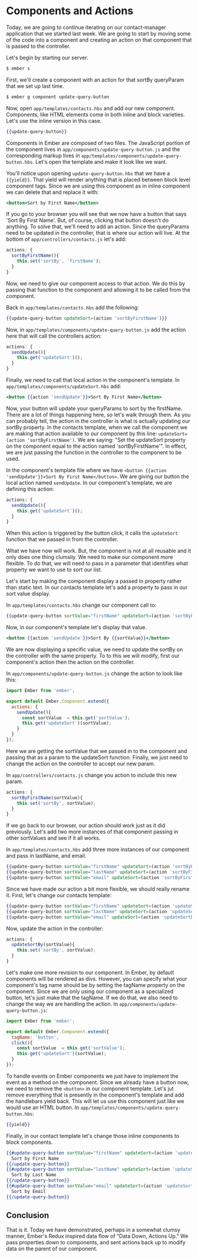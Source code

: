 # Components and Actions

Today, we are going to continue iterating on our contact-manager application that we started last week. We are going to start by moving some of the code into a component and creating an action on that component that is passed to the controller.

Let's begin by starting our server.

```sh
$ ember s
```

First, we'll create a component with an action for that sortBy queryParam that we set up last time.

```sh
$ ember g component update-query-button
```

Now, open `app/templates/contacts.hbs` and add our new component. Components, like HTML elements come in both inline and block varieties. Let's use the inline version in this case.

```hbs
{{update-query-button}}
```
Components in Ember are composed of two files. The JavaScript portion of the component lives in `app/components/update-query-button.js` and the corresponding markup lives in `app/templates/components/update-query-button.hbs`. Let's open the template and make it look like we want.

You'll notice upon opening `update-query-button.hbs` that we have a `{{yield}}`. That yield will render anything that is placed between block level component tags. Since we are using this component as in inline component we can delete that and replace it with:

```hbs
<button>Sort by First Name</button>
```

If you go to your browser you will see that we now have a button that says 'Sort By First Name'. But, of course, clicking that button doesn't do anything. To solve that, we'll need to add an action. Since the queryParams need to be updated in the controller, that is where our action will live. At the bottom of `app/controllers/contacts.js` let's add:

```javascript
actions: {
  sortByFirstName(){
    this.set('sortBy', 'firstName');
  }
}
```

Now, we need to give our component access to that action. We do this by passing that function to the component and allowing it to be called from the component.

Back in `app/templates/contacts.hbs` add the following:

```hbs
{{update-query-button updateSort=(action 'sortByFirstName')}}
```

Now, in `app/templates/components/update-query-button.js` add the action here that will call the controllers action:

```javascript
actions: {
  sendUpdate(){
    this.get('updateSort')();
  }
}
```

Finally, we need to call that local action in the component's template. In `app/templates/components/updateSort.hbs` add:

```hbs
<button {{action 'sendUpdate'}}>Sort By First Name</button>
```

Now, your button will update your queryParams to sort by the firstName. There are a lot of things happening here, so let's walk through them. As you can probably tell, the action in the controller is what is actually updating our sortBy property. In the contacts template, when we call the component we are  making that action available to our component by this line: `updateSort=(action 'sortByFirstName')`. We are saying: "Set the updateSort property on the component equal to the action named 'sortByFirstName'". In effect, we are just passing the function in the controller to the component to be used.

In the component's template file where we have `<button {{action 'sendUpdate'}}>Sort By First Name</button>`. We are giving our button the local action named `sendUpdate`. In our component's template, we are defining this action:

```javascript
actions: {
  sendUpdate(){
    this.get('updateSort')();
  }
}
```

When this action is triggered by the button click, it calls the `updateSort` function that we passed in from the controller.

What we have now will work. But, the component is not at all reusable and it only does one thing clumsily. We need to make our component more flexible. To do that, we will need to pass in a parameter that identifies what property we want to use to sort our list.

Let's start by making the component display a passed in property rather than static text. In our contacts template let's add a property to pass in our sort value display.

In `app/templates/contacts.hbs` change our component call to:

```hbs
{{update-query-button sortValue="firstName" updateSort=(action 'sortByFirstName')}}
```

Now, in our component's template let's display that value.

```hbs
<button {{action 'sendUpdate'}}>Sort By {{sortValue}}</button>
```

We are now displaying a specific value, we need to update the sortBy on the controller with the same property. To to this we will modify, first our component's action then the action on the controller.

In `app/components/update-query-button.js` change the action to look like this:

```javascript
import Ember from 'ember';

export default Ember.Component.extend({
  actions: {
    sendUpdate(){
      const sortValue  = this.get('sortValue');
      this.get('updateSort')(sortValue);
    }
  }
});
```

Here we are getting the sortValue that we passed in to the component and passing that as a param to the updateSort function. Finally, we just need to change the action on the controller to accept our new param.

In `app/controllers/contacts.js` change you action to include this new param.

```javascript
actions: {
  sortByFirstName(sortValue){
    this.set('sortBy', sortValue);
  }
}
```

If we go back to our browser, our action should work just as it did previously. Let's add two more instances of that component passing in other sortValues and see if it all works.

In `app/templates/contacts.hbs` add three more instances of our component and pass in lastName, and email.

```hbs
{{update-query-button sortValue="firstName" updateSort=(action 'sortByFirstName')}}
{{update-query-button sortValue="lastName" updateSort=(action 'sortByFirstName')}}
{{update-query-button sortValue="email" updateSort=(action 'sortByFirstName')}}
```

Since we have made our action a bit more flexible, we should really rename it. First, let's change our contacts template:

```hbs
{{update-query-button sortValue="firstName" updateSort=(action 'updateSortBy')}}
{{update-query-button sortValue="lastName" updateSort=(action 'updateSortBy')}}
{{update-query-button sortValue="email" updateSort=(action 'updateSortBy')}}
```

Now, update the action in the controller:

```javascript
actions: {
  updateSortBy(sortValue){
    this.set('sortBy', sortValue);
  }
}
```

Let's make one more revision to our component. In Ember, by default components will be rendered as divs. However, you can specify what your component's tag name should be by setting the tagName property on the component. Since we are only using our component as a specialized button, let's just make that the tagName. If we do that, we also need to change the way we are handling the action. In `app/components/update-query-button.js`:

```javascript
import Ember from 'ember';

export default Ember.Component.extend({
  tagName: 'button',
  click(){
    const sortValue  = this.get('sortValue');
    this.get('updateSort')(sortValue);
  }
});
```

To handle events on Ember components we just have to implement the event as a method on the component. Since we already have a button now, we need to remove the `<button>` in our component template. Let's jut remove everything that is presently in the component's template and add the handlebars yield back. This will let us use this component just like we would use an HTML button. In `app/templates/components/update-query-button.hbs`:

```hbs
{{yield}}
```

Finally, in our contact template let's change those inline components to block components.

```hbs
{{#update-query-button sortValue="firstName" updateSort=(action 'updateSortBy')}}
  Sort by First Name
{{/update-query-button}}
{{#update-query-button sortValue="lastName" updateSort=(action 'updateSortBy')}}
  Sort by Last Name
{{/update-query-button}}
{{#update-query-button sortValue="email" updateSort=(action 'updateSortBy')}}
  Sort by Email
{{/update-query-button}}
```

## Conclusion

That is it. Today we have demonstrated, perhaps in a somewhat clumsy manner, Ember's Redux inspired data flow of "Data Down, Actions Up." We pass properties down to components, and sent actions back up to modify data on the parent of our component.
